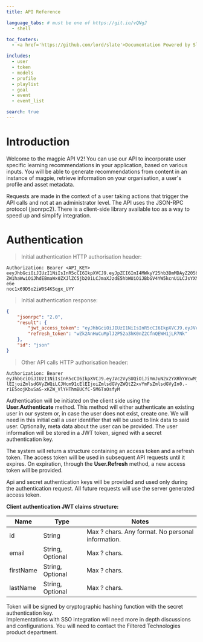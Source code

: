 ```yaml
---
title: API Reference

language_tabs: # must be one of https://git.io/vQNgJ
  - shell

toc_footers:
  - <a href='https://github.com/lord/slate'>Documentation Powered by Slate</a>

includes:
  - user
  - token
  - models
  - profile
  - playlist
  - goal
  - event
  - event_list

search: true
---
```


# Introduction

Welcome to the magpie API V2! You can use our API to incorporate user specific learning recommendations in your application, based on various inputs. You will be able to generate recommendations from content in an instance of magpie, retrieve information on your organisation, a user's profile and asset metadata.

Requests are made in the context of a user taking actions that trigger the API calls and not at an administrator level.
The API uses the JSON-RPC protocol (jsonrpc2). There is a client-side library available too as a way to speed up and simplify integration.


# Authentication

> Initial authentication HTTP authorisation header:

```http
Authorization: Bearer <API_KEY> eeyJhbGciOiJIUzI1NiIsInR5cCI6IkpXVCJ9.eyJpZCI6ImI4MWkyY25hb3BmMDAyZ205bmJnIiwi
ZW1haWwiOiJhdEBmaWx0ZXJlZC5jb20iLCJmaXJzdE5hbWUiOiJBbGV4YW5kcnUiLCJsYXN0TmFtZSI6IlRyaWNhIn0.g_ZY56SDwIrIoc-e6e
noc1x69D5o2iW0S4KSqgx_UYY
```
> Initial authentication response:

```json
{
	"jsonrpc": "2.0",
	"result": {
		"jwt_access_token": "eyJhbGciOiJIUzI1NiIsInR5cCI6IkpXVCJ9.eyJVc2VySUQiOiJiYmJuN2x2YXRhYWcwMjZpdjJtZyIsIk9yZ0lEIjoiZmlsdGVyZWQiLCJHcm91cElEIjoiZmlsdGVyZWQtZ2xvYmFsZmlsdGVyIn0.e7A_2EQLwS3v7dOVTq0I5afjnmSWYfqmBngFOlRsaJI",
		"refresh_token": "wZk2AnHuCuMplJ2P52a3hK0nZ2CfnQEWH1jLR7Nk"
	},
	"id": "json"
}
```

> Other API calls HTTP authorisation header:

```http
Authorization: Bearer eyJhbGciOiJIUzI1NiIsInR5cCI6IkpXVCJ9.eyJVc2VySUQiOiJiYmJuN2x2YXRhYWcwMjZpdjJtZyIsIk9yZ0
lEIjoiZmlsdGVyZWQiLCJHcm91cElEIjoiZmlsdGVyZWQtZ2xvYmFsZmlsdGVyIn0.-r1E5oojKbvSaS-xKZW_VlYHThmBUCfC-5M6TaOsfyM
```

Authentication will be initiated on the client side using the **User.Authenticate** method. This method will either authenticate an existing user in our
system or, in case the user does not exist, create one. We will need in this initial call a user identifier that will be used to link data to said user. Optionally, meta data about the user can be provided. The user information will be stored in a JWT token, signed with a secret authentication key.

The system will return a structure containing an access token and a refresh token. The access token will be used in subsequent API requests until it expires.
On expiration, through the **User.Refresh** method, a new access token will be provided.

Api and secret authentication keys will be provided and used only during the authentication request. All future requests will use the server generated access token.

**Client authentication JWT claims structure:**

Name | Type | Notes
--------- | ------- | -----------
id | String | Max ? chars. Any format. No personal information.
email | String, Optional | Max ? chars.
firstName | String, Optional | Max ? chars.
lastName | String, Optional | Max ? chars.

<aside class="notice">
Token will be signed by cryptographic hashing function with the secret authentication key.

</aside>

<aside class="warning">
Implementations with SSO integration will need more in depth discussions and configurations.
You will need to contact the Filtered Technologies product department.
</aside>
